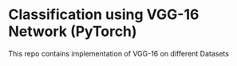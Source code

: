 # Classification using VGG-16 Network (PyTorch)
This repo contains implementation of VGG-16 on different Datasets
